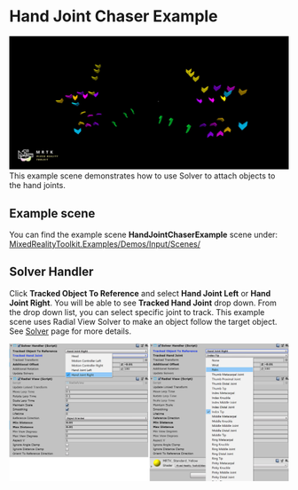 # Hand Joint Chaser Example
![](../Documentation/Images/HandJointChaser/MRTK_HandJointChaser_Main.jpg)
This example scene demonstrates how to use Solver to attach objects to the hand joints. 

## Example scene
You can find the example scene **HandJointChaserExample** scene under:
[MixedRealityToolkit.Examples/Demos/Input/Scenes/](/Assets/MixedRealityToolkit.Examples/Demos/Input/Scenes)

## Solver Handler
Click **Tracked Object To Reference** and select **Hand Joint Left** or **Hand Joint Right**. You will be able to see **Tracked Hand Joint** drop down. From the drop down list, you can select specific joint to track.
This example scene uses Radial View Solver to make an object follow the target object. See [Solver](README_Solver.md) page for more details. 


![](../Documentation/Images/HandJointChaser/MRTK_Solver_HandJoint.jpg)

